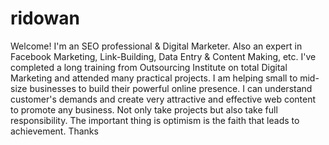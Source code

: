 # ridowan
Welcome! I'm an SEO professional &amp; Digital Marketer. Also an expert in Facebook Marketing, Link-Building, Data Entry &amp; Content Making, etc. I've completed a long training from Outsourcing Institute on total Digital Marketing and attended many practical projects. I am helping small to mid-size businesses to build their powerful online presence. I can understand customer's demands and create very attractive and effective web content to promote any business. Not only take projects but also take full responsibility. The important thing is optimism is the faith that leads to achievement. Thanks
